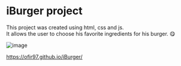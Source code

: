 # iBurger project
 
This project was created using html, css and js. \
It allows the user to choose his favorite ingredients for his burger. 😋

![image](https://github.com/Ofir97/iBurger/assets/93199708/c7297811-38f1-4d02-9427-639b856f8f41)

https://ofir97.github.io/iBurger/
